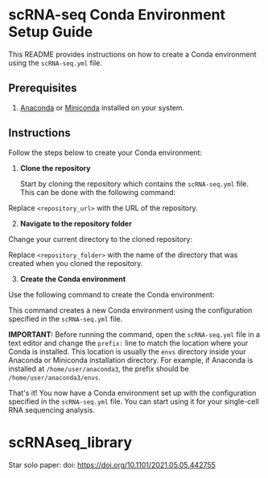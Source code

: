 # scRNA-seq Conda Environment Setup Guide

This README provides instructions on how to create a Conda environment using the `scRNA-seq.yml` file. 

## Prerequisites

1. [Anaconda](https://www.anaconda.com/products/distribution) or [Miniconda](https://docs.conda.io/en/latest/miniconda.html) installed on your system.

## Instructions

Follow the steps below to create your Conda environment:

1. **Clone the repository**

   Start by cloning the repository which contains the `scRNA-seq.yml` file. This can be done with the following command:




Replace `<repository_url>` with the URL of the repository.

2. **Navigate to the repository folder**

Change your current directory to the cloned repository:




Replace `<repository_folder>` with the name of the directory that was created when you cloned the repository.

3. **Create the Conda environment**

Use the following command to create the Conda environment:


This command creates a new Conda environment using the configuration specified in the `scRNA-seq.yml` file.

**IMPORTANT:** Before running the command, open the `scRNA-seq.yml` file in a text editor and change the `prefix:` line to match the location where your Conda is installed. This location is usually the `envs` directory inside your Anaconda or Miniconda installation directory. For example, if Anaconda is installed at `/home/user/anaconda3`, the prefix should be `/home/user/anaconda3/envs`.

That's it! You now have a Conda environment set up with the configuration specified in the `scRNA-seq.yml` file. You can start using it for your single-cell RNA sequencing analysis.





# scRNAseq_library
Star solo paper: doi: https://doi.org/10.1101/2021.05.05.442755
